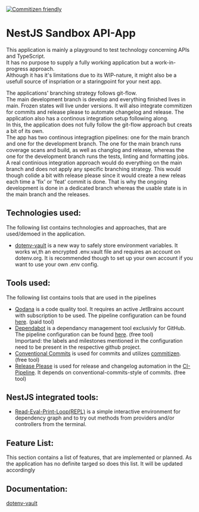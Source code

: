 [![Commitizen friendly](https://img.shields.io/badge/commitizen-friendly-brightgreen.svg)](http://commitizen.github.io/cz-cli/)
  
# NestJS Sandbox API-App
This application is mainly a playground to test technology concerning APIs and TypeScript.  
It has no purpose to supply a fully working application but a work-in-progress approach.  
Although it has it's limitations due to its WIP-nature, it might also be a usefull source of inspriation or a staringpoint for your next app.
  
The applications' branching strategy follows git-flow.  
The main development branch is develop and everything finished lives in main. Frozen states will live under versions. It will also integrate commitizen for commits and release please to automate changelog and release. The application also has a continous integration setup following along.  
In this, the application does not fully follow the git-flow approach but creats a bit of its own.  
The app has two continous integragtion pipelines: one for the main branch and one for the development branch. The one for the main branch runs coverage scans and build, as well as changlog and release, whereas the one for the development branch runs the tests, linting and formatting jobs.  
A real continious integration approach would do everything on the main branch and does not apply any specific branching strategy. This would though colide a bit with release please since it would create a new releas each time a 'fix' or 'feat' commit is done. That is why the ongoing development is done in a dedicated branch whereas the usable state is in the main branch and the releases. 

## Technologies used:
The following list contains technologies and approaches, that are used/demoed in the application.
- [dotenv-vault](https://www.dotenv.org) is a new way to safely store environment variables. It works wi,th an encrypted .env.vault file and requires an account on dotenv.org. It is recommended though to set up your own account if you want to use your own .env config.

## Tools used:
The following list contains tools that are used in the pipelines
- [Qodana](https://www.qodana.cloud) is a code quality tool. It requires an active JetBrains account with subscription to be used. The pipeline configuration can be found [here](./.github/workflows/qodana-scan.yml). (paid tool) 
- [Dependabot](https://github.com/dependabot) is a dependancy management tool exclusivly for GitHub. The pipeline configuration can be found [here](./.github/dependabot.yml). (free tool)  
Importand: the labels and milestones mentioned in the configuration need to be present in the respective github project.
- [Conventional Commits](https://www.conventionalcommits.org/en/v1.0.0/) is used for commits and utilizes [commitizen](https://github.com/commitizen/cz-cli). (free tool)
- [Release Please](https://github.com/googleapis/release-please) is used for release and changelog automation in the [CI-Pipeline](./.github/workflows/ci.yml). It depends on conventional-commits-style of commits. (free tool)

## NestJS integrated tools:
- [Read-Eval-Print-Loop(REPL)](docs.nestjs.com/recipes/repl) is a simple interactive environment for dependency graph and to try out methods from providers and/or controllers from the terminal.

## Feature List:
This section contains a list of features, that are implemented or planned. As the application has no definite targed so does this list. It will be updated accordingly

## Documentation:
[dotenv-vault](./documentation/dotenv-vault.md)
